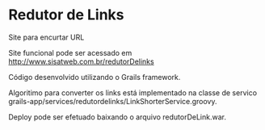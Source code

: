 Redutor de Links
==============

Site para encurtar URL

Site funcional pode ser acessado em http://www.sisatweb.com.br/redutorDelinks

Código desenvolvido utilizando o Grails framework.

Algoritimo para converter os links está implementado na classe de servico grails-app/services/redutordelinks/LinkShorterService.groovy.

Deploy pode ser efetuado baixando o arquivo redutorDeLink.war.

